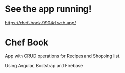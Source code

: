 # See the app running!
https://chef-book-9904d.web.app/


# Chef Book
App with CRUD operations for Recipes and Shopping list.

Using Angular, Bootstrap and Firebase
